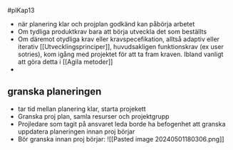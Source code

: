 #plKap13
- när planering klar och projplan godkänd kan påbörja arbetet
- Om tydliga produktkrav bara att börja utveckla det som beställts    
- Om däremot otydliga krav eller kravspecefikation, alltså adaptiv eller iterativ [[Utvecklingsprinciper]], huvudsakligen funktionskrav (ex user sotries), kom igång med projektet för att ta fram kraven. Ibland vanligt att göra detta i [[Agila metoder]]
- 
## granska planeringen
- tar tid mellan planering klar, starta projekett
- Granska proj plan, samla resurser och projektgrupp
- Projledare som tagit på ansvaret leda borde ha befogenhet att granska uppdatera planeringen innan proj börjar
- Bör granska innan proj börjar:
![[Pasted image 20240501180306.png]]

